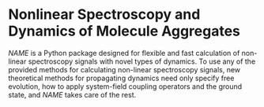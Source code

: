 Nonlinear Spectroscopy and Dynamics of Molecule Aggregates
==========================================================

*NAME* is a Python package designed for flexible and fast calculation of
non-linear spectroscopy signals with novel types of dynamics. To use any of the
provided methods for calculating non-linear spectroscopy signals, new
theoretical methods for propagating dynamics need only specify free evolution,
how to apply system-field coupling operators and the ground state, and *NAME*
takes care of the rest.